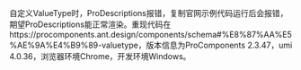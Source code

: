 自定义ValueType时，ProDescriptions报错，复制官网示例代码运行后会报错，期望ProDescriptions能正常渲染。重现代码在https://procomponents.ant.design/components/schema#%E8%87%AA%E5%AE%9A%E4%B9%89-valuetype，版本信息为ProComponents 2.3.47，umi 4.0.36，浏览器环境Chrome，开发环境Windows。
